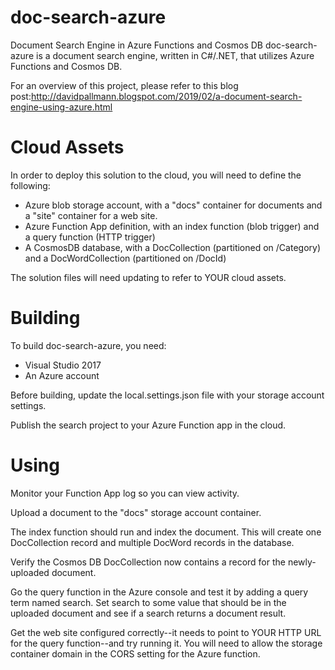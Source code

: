 # doc-search-azure
Document Search Engine in Azure Functions and Cosmos DB
doc-search-azure is a document search engine, written in C#/.NET, that utilizes Azure Functions and Cosmos DB.

For an overview of this project, please refer to this blog post:http://davidpallmann.blogspot.com/2019/02/a-document-search-engine-using-azure.html

# Cloud Assets

In order to deploy this solution to the cloud, you will need to define the following:
* Azure blob storage account, with a "docs" container for documents and a "site" container for a web site.
* Azure Function App definition, with an index function (blob trigger) and a query function (HTTP trigger)
* A CosmosDB database, with a DocCollection (partitioned on /Category) and a DocWordCollection (partitioned on /DocId)

The solution files will need updating to refer to YOUR cloud assets.

# Building

To build doc-search-azure, you need:
* Visual Studio 2017
* An Azure account

Before building, update the local.settings.json file with your storage account settings.

Publish the search project to your Azure Function app in the cloud.

# Using

Monitor your Function App log so you can view activity.

Upload a document to the "docs" storage account container. 

The index function should run and index the document. This will create one DocCollection record and multiple DocWord records in the database.

Verify the Cosmos DB DocCollection now contains a record for the newly-uploaded document.

Go the query function in the Azure console and test it by adding a query term named search. Set search to some value that should be in the uploaded document and see if a search returns a document result.

Get the web site configured correctly--it needs to point to YOUR HTTP URL for the query function--and try running it. You will need to allow the storage container domain in the CORS setting for the Azure function.



